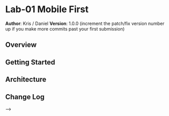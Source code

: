# Lab-01 Mobile First

**Author**: Kris / Daniel
**Version**: 1.0.0 (increment the patch/fix version number up if you make more commits past your first submission)

## Overview
<!-- Provide a high level overview of what this application is and why you are building it, beyond the fact that it's an assignment for a Code Fellows 301 class. (i.e. What's your problem domain?) -->

## Getting Started
<!-- What are the steps that a user must take in order to build this app on their own machine and get it running? -->

## Architecture
<!-- Provide a detailed description of the application design. What technologies (languages, libraries, etc) you're using, and any other relevant design information. -->

## Change Log
<!-- Use this are to document the iterative changes made to your application as each feature is successfully implemented. Use time stamps. Here's an examples:

08-14-2018 9:26am - The site now has a Meta tag, stylesheet links. This finishes the first 3 TODO's.
08-14-2018 9:31am - This commit adds comments on the clearfix. 
08-14-2018 9:44am - Added hamburger menu icon.

## Credits and Collaborations
<!-- Give credit (and a link) to other people or resources that helped you build this application. -->
-->